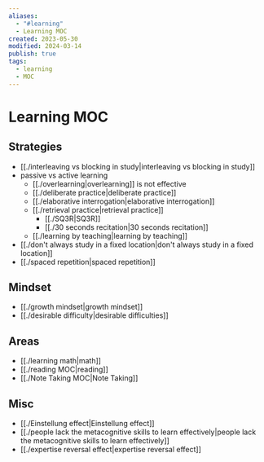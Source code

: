 ```yaml
---
aliases:
  - "#learning"
  - Learning MOC
created: 2023-05-30
modified: 2024-03-14
publish: true
tags:
  - learning
  - MOC
---
```


# Learning MOC
## Strategies
- [[./interleaving vs blocking in study|interleaving vs blocking in study]]
- passive vs active learning
  - [[./overlearning|overlearning]] is not effective
  - [[./deliberate practice|deliberate practice]]
  - [[./elaborative interrogation|elaborative interrogation]]
  - [[./retrieval practice|retrieval practice]]
    - [[./SQ3R|SQ3R]]
    - [[./30 seconds recitation|30 seconds recitation]]
  - [[./learning by teaching|learning by teaching]]
- [[./don't always study in a fixed location|don't always study in a fixed location]]
- [[./spaced repetition|spaced repetition]]

## Mindset
- [[./growth mindset|growth mindset]]
- [[./desirable difficulty|desirable difficulties]]

## Areas
- [[./learning math|math]]
- [[./reading MOC|reading]]
- [[./Note Taking MOC|Note Taking]]

## Misc
- [[./Einstellung effect|Einstellung effect]]
- [[./people lack the metacognitive skills to learn effectively|people lack the metacognitive skills to learn effectively]]
- [[./expertise reversal effect|expertise reversal effect]]